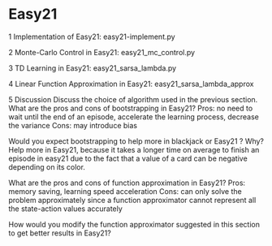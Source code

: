 # Easy21



1 Implementation of Easy21: easy21-implement.py

2 Monte-Carlo Control in Easy21: easy21_mc_control.py

3 TD Learning in Easy21: easy21_sarsa_lambda.py

4 Linear Function Approximation in Easy21: easy21_sarsa_lambda_approx

5 Discussion
Discuss the choice of algorithm used in the previous section.
What are the pros and cons of bootstrapping in Easy21?
Pros: no need to wait until the end of an episode, accelerate the learning process, decrease the variance
Cons: may introduce bias 


Would you expect bootstrapping to help more in blackjack or Easy21 ? Why?
Help more in Easy21, because it takes a longer time on average to finish an episode in easy21 due to the fact that a value of a card can be negative depending on its color.

What are the pros and cons of function approximation in Easy21?
Pros: memory saving, learning speed acceleration
Cons: can only solve the problem approximately since a function approximator cannot represent all the state-action values accurately 

How would you modify the function approximator suggested in this section to get better results in Easy21?
